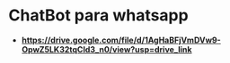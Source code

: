 # ChatBot para whatsapp

* **https://drive.google.com/file/d/1AgHaBFjVmDVw9-OpwZ5LK32tqCld3_n0/view?usp=drive_link**
